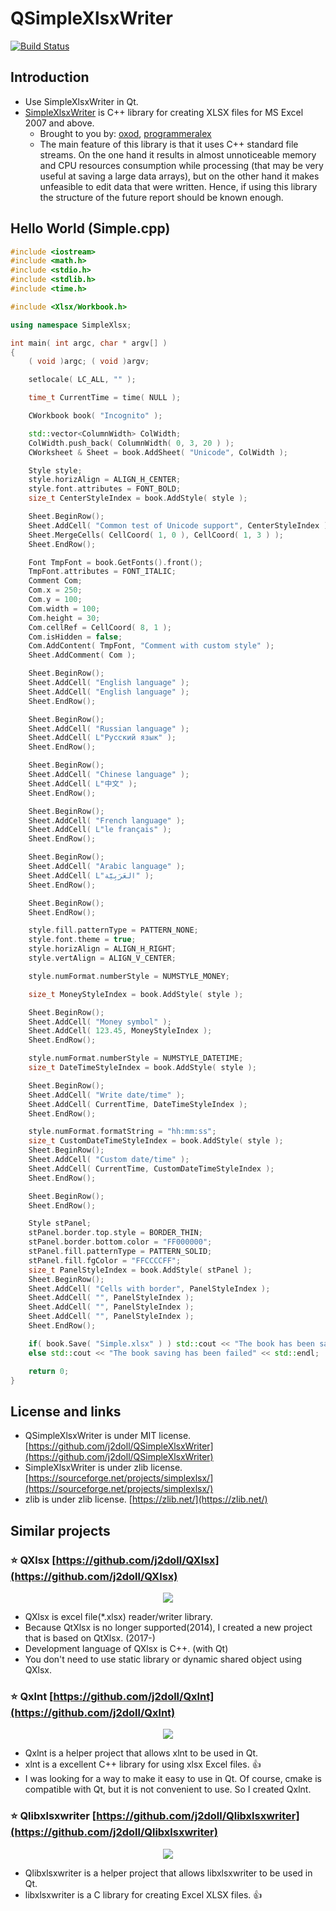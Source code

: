 # QSimpleXlsxWriter

[![Build Status](https://travis-ci.com/j2doll/QSimpleXlsxWriter.svg?branch=master)](https://travis-ci.com/j2doll/QSimpleXlsxWriter)

## Introduction

- Use SimpleXlsxWriter in Qt. 
- [SimpleXlsxWriter](https://sourceforge.net/projects/simplexlsx/) is C++ library for creating XLSX files for MS Excel 2007 and above.
	- Brought to you by: [oxod](https://sourceforge.net/u/oxod/), [programmeralex](https://sourceforge.net/u/programmeralex/)
	- The main feature of this library is that it uses C++ standard file streams. On the one hand it results in almost unnoticeable memory and CPU resources consumption while processing (that may be very useful at saving a large data arrays), but on the other hand it makes unfeasible to edit data that were written. Hence, if using this library the structure of the future report should be known enough.

## Hello World (Simple.cpp)

```cpp
#include <iostream>
#include <math.h>
#include <stdio.h>
#include <stdlib.h>
#include <time.h>

#include <Xlsx/Workbook.h>

using namespace SimpleXlsx;

int main( int argc, char * argv[] )
{
    ( void )argc; ( void )argv;

    setlocale( LC_ALL, "" );

    time_t CurrentTime = time( NULL );

    CWorkbook book( "Incognito" );

    std::vector<ColumnWidth> ColWidth;
    ColWidth.push_back( ColumnWidth( 0, 3, 20 ) );
    CWorksheet & Sheet = book.AddSheet( "Unicode", ColWidth );

    Style style;
    style.horizAlign = ALIGN_H_CENTER;
    style.font.attributes = FONT_BOLD;
    size_t CenterStyleIndex = book.AddStyle( style );

    Sheet.BeginRow();
    Sheet.AddCell( "Common test of Unicode support", CenterStyleIndex );
    Sheet.MergeCells( CellCoord( 1, 0 ), CellCoord( 1, 3 ) );
    Sheet.EndRow();

    Font TmpFont = book.GetFonts().front();
    TmpFont.attributes = FONT_ITALIC;
    Comment Com;
    Com.x = 250;
    Com.y = 100;
    Com.width = 100;
    Com.height = 30;
    Com.cellRef = CellCoord( 8, 1 );
    Com.isHidden = false;
    Com.AddContent( TmpFont, "Comment with custom style" );
    Sheet.AddComment( Com );

    Sheet.BeginRow();
    Sheet.AddCell( "English language" );
    Sheet.AddCell( "English language" );
    Sheet.EndRow();

    Sheet.BeginRow();
    Sheet.AddCell( "Russian language" );
    Sheet.AddCell( L"Русский язык" );
    Sheet.EndRow();

    Sheet.BeginRow();
    Sheet.AddCell( "Chinese language" );
    Sheet.AddCell( L"中文" );
    Sheet.EndRow();

    Sheet.BeginRow();
    Sheet.AddCell( "French language" );
    Sheet.AddCell( L"le français" );
    Sheet.EndRow();

    Sheet.BeginRow();
    Sheet.AddCell( "Arabic language" );
    Sheet.AddCell( L"العَرَبِيَّة‎‎" );
    Sheet.EndRow();

    Sheet.BeginRow();
    Sheet.EndRow();

    style.fill.patternType = PATTERN_NONE;
    style.font.theme = true;
    style.horizAlign = ALIGN_H_RIGHT;
    style.vertAlign = ALIGN_V_CENTER;

    style.numFormat.numberStyle = NUMSTYLE_MONEY;

    size_t MoneyStyleIndex = book.AddStyle( style );

    Sheet.BeginRow();
    Sheet.AddCell( "Money symbol" );
    Sheet.AddCell( 123.45, MoneyStyleIndex );
    Sheet.EndRow();

    style.numFormat.numberStyle = NUMSTYLE_DATETIME;
    size_t DateTimeStyleIndex = book.AddStyle( style );

    Sheet.BeginRow();
    Sheet.AddCell( "Write date/time" );
    Sheet.AddCell( CurrentTime, DateTimeStyleIndex );
    Sheet.EndRow();

    style.numFormat.formatString = "hh:mm:ss";
    size_t CustomDateTimeStyleIndex = book.AddStyle( style );
    Sheet.BeginRow();
    Sheet.AddCell( "Custom date/time" );
    Sheet.AddCell( CurrentTime, CustomDateTimeStyleIndex );
    Sheet.EndRow();

    Sheet.BeginRow();
    Sheet.EndRow();

    Style stPanel;
    stPanel.border.top.style = BORDER_THIN;
    stPanel.border.bottom.color = "FF000000";
    stPanel.fill.patternType = PATTERN_SOLID;
    stPanel.fill.fgColor = "FFCCCCFF";
    size_t PanelStyleIndex = book.AddStyle( stPanel );
    Sheet.BeginRow();
    Sheet.AddCell( "Cells with border", PanelStyleIndex );
    Sheet.AddCell( "", PanelStyleIndex );
    Sheet.AddCell( "", PanelStyleIndex );
    Sheet.AddCell( "", PanelStyleIndex );
    Sheet.EndRow();

    if( book.Save( "Simple.xlsx" ) ) std::cout << "The book has been saved successfully" << std::endl;
    else std::cout << "The book saving has been failed" << std::endl;

    return 0;
}
```

## License and links
- QSimpleXlsxWriter is under MIT license. [https://github.com/j2doll/QSimpleXlsxWriter](https://github.com/j2doll/QSimpleXlsxWriter)
- SimpleXlsxWriter is under zlib license. [https://sourceforge.net/projects/simplexlsx/](https://sourceforge.net/projects/simplexlsx/)
- zlib is under zlib license. [https://zlib.net/](https://zlib.net/)

## Similar projects

### :star: <b>QXlsx</b> [https://github.com/j2doll/QXlsx](https://github.com/j2doll/QXlsx)

<p align="center"><img src="https://github.com/j2doll/QXlsx/raw/master/markdown.data/QXlsx-Desktop.png"></p>

- QXlsx is excel file(*.xlsx) reader/writer library.
- Because QtXlsx is no longer supported(2014), I created a new project that is based on QtXlsx. (2017-)
- Development language of QXlsx is C++. (with Qt)
- You don't need to use static library or dynamic shared object using QXlsx.

### :star: <b>Qxlnt</b> [https://github.com/j2doll/Qxlnt](https://github.com/j2doll/Qxlnt)

<p align="center"><img src="https://github.com/j2doll/Qxlnt/raw/master/markdown-data/Concept-QXlnt.jpg"></p>

- Qxlnt is a helper project that allows xlnt to be used in Qt.
- xlnt is a excellent C++ library for using xlsx Excel files. :+1:
- I was looking for a way to make it easy to use in Qt. Of course, cmake is compatible with Qt, but it is not convenient to use. So I created Qxlnt.

### :star: <b>Qlibxlsxwriter</b> [https://github.com/j2doll/Qlibxlsxwriter](https://github.com/j2doll/Qlibxlsxwriter)

<p align="center"><img src="https://github.com/j2doll/Qlibxlsxwriter/raw/master/markdown.data/logo.png"></p>

- Qlibxlsxwriter is a helper project that allows libxlsxwriter to be used in Qt.
- libxlsxwriter is a C library for creating Excel XLSX files. :+1:

